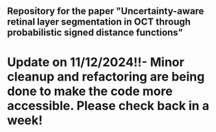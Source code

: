## Repository for the paper "Uncertainty-aware retinal layer segmentation in OCT through probabilistic signed distance functions"

# Update on 11/12/2024!!- Minor cleanup and refactoring are being done to make the code more accessible. Please check back in a week!

